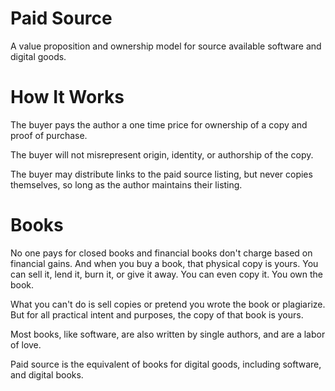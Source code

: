 # Paid Source

A value proposition and ownership model for source available software and digital goods.

# How It Works

The buyer pays the author a one time price for ownership of a copy and proof of purchase.

The buyer will not misrepresent origin, identity, or authorship of the copy.

The buyer may distribute links to the paid source listing, but never copies themselves, so long as the author maintains their listing.

# Books

No one pays for closed books and financial books don't charge based on financial gains. And when you buy a book, that physical copy is yours. You can sell it, lend it, burn it, or give it away. You can even copy it. You own the book. 

What you can't do is sell copies or pretend you wrote the book or plagiarize. But for all practical intent and purposes, the copy of that book is yours.

Most books, like software, are also written by single authors, and are a labor of love.

Paid source is the equivalent of books for digital goods, including software, and digital books.


